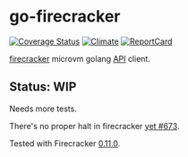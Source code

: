 # go-firecracker

[![Coverage Status](https://coveralls.io/repos/github/bitsnap/go-firecracker/badge.svg?branch=master)](https://coveralls.io/github/bitsnap/go-firecracker?branch=master) 
[![Climate](https://img.shields.io/codeclimate/maintainability/bitsnap/go-firecracker.svg)](https://codeclimate.com/github/bitsnap/go-firecracker)
[![ReportCard](https://goreportcard.com/badge/github.com/bitsnap/go-firecracker?style=flat-square)](https://goreportcard.com/report/github.com/bitsnap/go-firecracker)

[firecracker](https://github.com/firecracker-microvm/firecracker) microvm golang
[API](https://github.com/firecracker-microvm/firecracker/blob/master/api_server/swagger/firecracker.yaml) client.

## Status: WIP

Needs more tests.  

There's no proper halt in firecracker [yet #673](https://github.com/firecracker-microvm/firecracker/issues/673).

Tested with Firecracker [0.11.0](https://github.com/firecracker-microvm/firecracker/tree/v0.11.0).